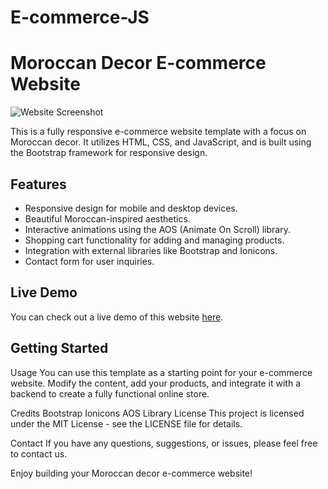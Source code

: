 # E-commerce-JS

# Moroccan Decor E-commerce Website

![Website Screenshot](./screenshot.png)

This is a fully responsive e-commerce website template with a focus on Moroccan decor. It utilizes HTML, CSS, and JavaScript, and is built using the Bootstrap framework for responsive design.

## Features

- Responsive design for mobile and desktop devices.
- Beautiful Moroccan-inspired aesthetics.
- Interactive animations using the AOS (Animate On Scroll) library.
- Shopping cart functionality for adding and managing products.
- Integration with external libraries like Bootstrap and Ionicons.
- Contact form for user inquiries.

## Live Demo

You can check out a live demo of this website [here](https://your-demo-url.com).

## Getting Started

Usage
You can use this template as a starting point for your e-commerce website. Modify the content, add your products, and integrate it with a backend to create a fully functional online store.

Credits
Bootstrap
Ionicons
AOS Library
License
This project is licensed under the MIT License - see the LICENSE file for details.

Contact
If you have any questions, suggestions, or issues, please feel free to contact us.

Enjoy building your Moroccan decor e-commerce website!
